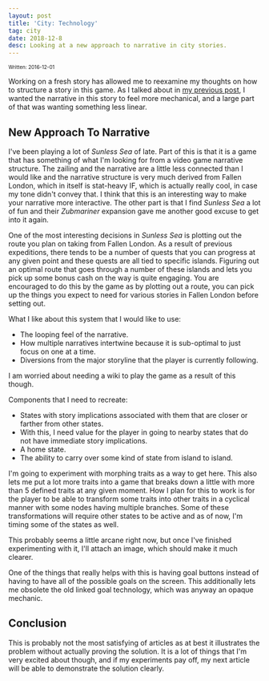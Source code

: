 ```yaml
---
layout: post
title: 'City: Technology'
tag: city
date: 2018-12-8
desc: Looking at a new approach to narrative in city stories.
---
```


<p style="font-size:10px">Written: 2016-12-01


Working on a fresh story has allowed me to reexamine my thoughts on how to structure a story in this game. As I talked about in [my previous post](http://www.whynotgames.in/blog/city/secondStory), I wanted the narrative in this story to feel more mechanical, and a large part of that was wanting something less linear.

## New Approach To Narrative

I've been playing a lot of *Sunless Sea* of late. Part of this is that it is a game that has something of what I'm looking for from a video game narrative structure. The zailing and the narrative are a little less connected than I would like and the narrative structure is very much derived from Fallen London, which in itself is stat-heavy IF, which is actually really cool, in case my tone didn't convey that. I think that this is an interesting way to make your narrative more interactive. The other part is that I find *Sunless Sea* a lot of fun and their *Zubmariner* expansion gave me another good excuse to get into it again.


One of the most interesting decisions in *Sunless Sea* is plotting out the route you plan on taking from Fallen London. As a result of previous expeditions, there tends to be a number of quests that you can progress at any given point and these quests are all tied to specific islands. Figuring out an optimal route that goes through a number of these islands and lets you pick up some bonus cash on the way is quite engaging. You are encouraged to do this by the game as by plotting out a route, you can pick up the things you expect to need for various stories in Fallen London before setting out.


What I like about this system that I would like to use:
- The looping feel of the narrative.
- How multiple narratives intertwine because it is sub-optimal to just focus on one at a time.
- Diversions from the major storyline that the player is currently following.
  



I am worried about needing a wiki to play the game as a result of this though.


Components that I need to recreate:
- States with story implications associated with them that are closer or farther from other states.
- With this, I need value for the player in going to nearby states that do not have immediate story implications.
- A home state.
- The ability to carry over some kind of state from island to island.
  



I'm going to experiment with morphing traits as a way to get here. This also lets me put a lot more traits into a game that breaks down a little with more than 5 defined traits at any given moment. How I plan for this to work is for the player to be able to transform some traits into other traits in a cyclical manner with some nodes having multiple branches. Some of these transformations will require other states to be active and as of now, I'm timing some of the states as well.


This probably seems a little arcane right now, but once I've finished experimenting with it, I'll attach an image, which should make it much clearer.


One of the things that really helps with this is having goal buttons instead of having to have all of the possible goals on the screen. This additionally lets me obsolete the old linked goal technology, which was anyway an opaque mechanic.

## Conclusion

This is probably not the most satisfying of articles as at best it illustrates the problem without actually proving the solution. It is a lot of things that I'm very excited about though, and if my experiments pay off, my next article will be able to demonstrate the solution clearly.


